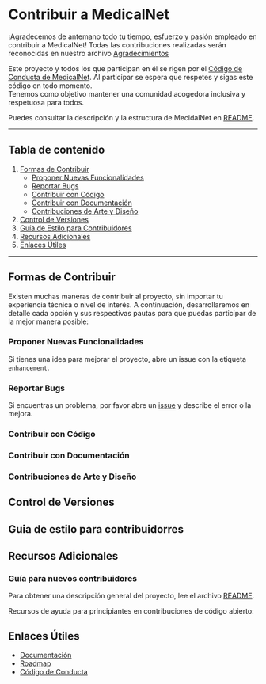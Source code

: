 # Contribuir a MedicalNet

¡Agradecemos de antemano todo tu tiempo, esfuerzo y pasión empleado en contribuir a MedicalNet!
Todas las contribuciones realizadas serán reconocidas en nuestro archivo [Agradecimientos](/docs/ACKNOWLEDGMENTS.md)

Este proyecto y todos los que participan en él se rigen por el  [Código de Conducta de MedicalNet](/docs/CODE_OF_CONDUCT.md). Al participar se espera que respetes y sigas este código en todo momento. <br>Tenemos como objetivo mantener una comunidad acogedora inclusiva y respetuosa para todos.


Puedes consultar la descripción y la estructura de MecidalNet en [README](/README.md).

--- 

## Tabla de contenido
 1. [Formas de Contribuir](#formas-de-contribuir)
    - [Proponer Nuevas Funcionalidades](#proponer-nuevas-funcionalidades)
    - [Reportar Bugs](#reportar-bugs)
    - [Contribuir con Código](#contribuir-con-código)
    - [Contribuir con Documentación](#contribuir-con-documentacion)
    - [Contribuciones de Arte y Diseño](#contribuciones-de-arte-y-diseño)
 2. [Control de Versiones](#control-de-versiones)
 3. [Guía de Estilo para Contribuidores](#guía-de-estilo-para-contribuidores)
 4. [Recursos Adicionales](#recursos-adicionales)
 5. [Enlaces Útiles](#enlaces-útiles)

--- 

## Formas de Contribuir

Existen muchas maneras de contribuir al proyecto, sin importar tu experiencia técnica o nivel de interés. A continuación, desarrollaremos en detalle cada opción y sus respectivas pautas para que puedas participar de la mejor manera posible:


### Proponer Nuevas Funcionalidades
Si tienes una idea para mejorar el proyecto, abre un issue con la etiqueta `enhancement`.

### Reportar Bugs
Si encuentras un problema, por favor abre un [issue](https://github.com/Wazky/MedicalNet/issues) y describe el error o la mejora.

### Contribuir con Código

### Contribuir con Documentación

### Contribuciones de Arte y Diseño




## Control de Versiones

## Guia de estilo para contribuidorres



## Recursos Adicionales

### Guía para nuevos contribuidores
Para obtener una descripción general del proyecto, lee el archivo [README](README.md).  

Recursos de ayuda para principiantes en contribuciones de código abierto:

## Enlaces Útiles
- [Documentación](/docs/DOCUMENTATION.md) 
- [Roadmap](/docs/ROADMAP.md)
- [Código de Conducta](/docs/CODE_OF_CONDUCT.md)
